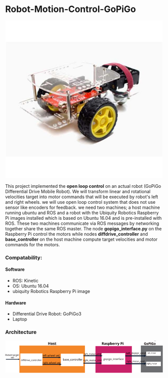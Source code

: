 # Robot-Motion-Control-GoPiGo
<p align="center">
  <img  src="https://github.com/salabson/Robot-Motion-Control-GoPiGo/blob/openloop/gopi3.jpg">
</p>

This project implemented the **open loop control** on an actual robot (GoPiGo Differential Drive Mobile Robot). We will transform linear and rotational velocities target into motor commands that will be executed by robot's left and right wheels. we will use open loop control system that does not use sensor like encoders for feedback.
we need two machines; a host machine running ubuntu and ROS and a robot with the Ubiquity Robotics Raspberry Pi images installed which is based on Ubuntu 16.04 and is pre-installed with ROS.
These two machines communicate via ROS messages by networking together share the same ROS master. The node **gopigo_interface.py** on the Raspberry Pi control the motors while nodes **diffdrive_controller** and **base_controller** on the host machine compute target velocities and motor commands for the motors.

### Compatability: 
#### Software
- ROS: Kinetic
- OS: Ubuntu 16.04
- ubiquity Robotics Raspberry Pi image
#### Hardware
- Differential Drive Robot: GoPiGo3
- Laptop



### Architecture
<p align="center">
  <img  src="https://github.com/salabson/Robot-Motion-Control-GoPiGo/blob/openloop/art.png">
</p>
